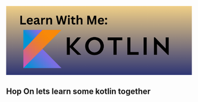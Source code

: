 <img src="./Assets/Learn With Me.png" alt="learn with me: Kotlin">
<h2>Hop On lets learn some kotlin together</h2>
